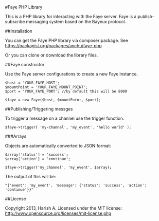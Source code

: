 #Faye PHP Library

This is a PHP library for interacting with the Faye server.
Faye is a publish-subscribe messaging system based on the Bayeux protocol.

##Installation

You can get the Faye PHP library via composer package. See https://packagist.org/packages/anchu/faye-php

Or you can clone or download the library files.

##Faye constructor

Use the Faye server configurations to create a new Faye instance.

    $host = 'YOUR_FAYE_HOST';
    $mountPoint = 'YOUR_FAYE_MOUNT_POINT';
    $port = 'YOUR_FAYE_PORT'; //by default this will be 8000

    $faye = new Faye($host, $mountPoint, $port);

##Publishing/Triggering messges

To trigger a message on a channel use the trigger function.

    $faye->trigger( 'my-channel', 'my_event', 'hello world' );

###Arrays

Objects are automatically converted to JSON format:

    $array['status'] = 'success';
    $array['action'] = 'continue';

    $faye->trigger('my_channel', 'my_event', $array);

The output of this will be:

    "{'event': 'my_event', 'message': {'status': 'success', 'action': 'continue'}}"
    
##License

Copyright 2013, Harish A. Licensed under the MIT license: http://www.opensource.org/licenses/mit-license.php
